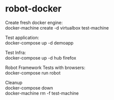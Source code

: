 # robot-docker
Create fresh docker engine:    
docker-machine create -d virtualbox test-machine

Test application:  
docker-compose up -d demoapp

Test Infra:  
docker-compose up -d hub firefox

Robot Framework Tests with browsers:  
docker-compose run robot


Cleanup  
docker-compose down  
docker-machine rm -f test-machine 
